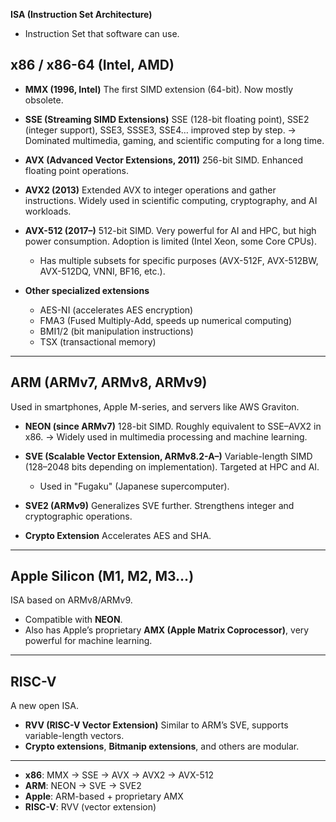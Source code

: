 

**ISA (Instruction Set Architecture)** 
* Instruction Set that software can use.

## x86 / x86-64 (Intel, AMD)


* **MMX (1996, Intel)**
  The first SIMD extension (64-bit). Now mostly obsolete.

* **SSE (Streaming SIMD Extensions)**
  SSE (128-bit floating point), SSE2 (integer support), SSE3, SSSE3, SSE4… improved step by step.
  → Dominated multimedia, gaming, and scientific computing for a long time.

* **AVX (Advanced Vector Extensions, 2011)**
  256-bit SIMD. Enhanced floating point operations.

* **AVX2 (2013)**
  Extended AVX to integer operations and gather instructions. Widely used in scientific computing, cryptography, and AI workloads.

* **AVX-512 (2017–)**
  512-bit SIMD. Very powerful for AI and HPC, but high power consumption. Adoption is limited (Intel Xeon, some Core CPUs).

  * Has multiple subsets for specific purposes (AVX-512F, AVX-512BW, AVX-512DQ, VNNI, BF16, etc.).

* **Other specialized extensions**

  * AES-NI (accelerates AES encryption)
  * FMA3 (Fused Multiply-Add, speeds up numerical computing)
  * BMI1/2 (bit manipulation instructions)
  * TSX (transactional memory)

---

## ARM (ARMv7, ARMv8, ARMv9)

Used in smartphones, Apple M-series, and servers like AWS Graviton.

* **NEON (since ARMv7)**
  128-bit SIMD. Roughly equivalent to SSE–AVX2 in x86.
  → Widely used in multimedia processing and machine learning.

* **SVE (Scalable Vector Extension, ARMv8.2-A–)**
  Variable-length SIMD (128–2048 bits depending on implementation). Targeted at HPC and AI.

  * Used in "Fugaku" (Japanese supercomputer).

* **SVE2 (ARMv9)**
  Generalizes SVE further. Strengthens integer and cryptographic operations.

* **Crypto Extension**
  Accelerates AES and SHA.

---

## Apple Silicon (M1, M2, M3…)

ISA based on ARMv8/ARMv9.

* Compatible with **NEON**.
* Also has Apple’s proprietary **AMX (Apple Matrix Coprocessor)**, very powerful for machine learning.

---

## RISC-V

A new open ISA.

* **RVV (RISC-V Vector Extension)**
  Similar to ARM’s SVE, supports variable-length vectors.
* **Crypto extensions**, **Bitmanip extensions**, and others are modular.

---


* **x86**: MMX → SSE → AVX → AVX2 → AVX-512
* **ARM**: NEON → SVE → SVE2
* **Apple**: ARM-based + proprietary AMX
* **RISC-V**: RVV (vector extension)

